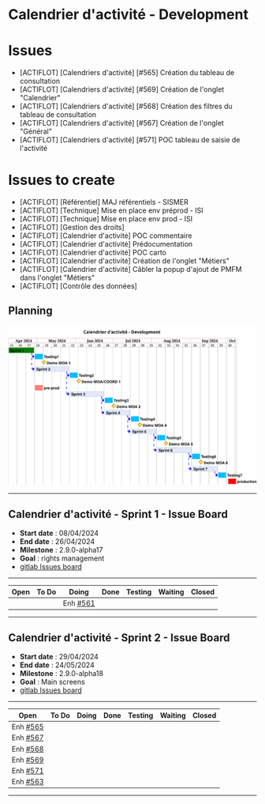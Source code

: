 # Calendrier d'activité - Development


# Issues

- [ACTIFLOT] [Calendriers d'activité] [#565] Création du tableau de consultation
- [ACTIFLOT] [Calendriers d'activité] [#569] Création de l'onglet "Calendrier"
- [ACTIFLOT] [Calendriers d'activité] [#568] Création des filtres du tableau de consultation
- [ACTIFLOT] [Calendriers d'activité] [#567] Création de l'onglet "Général"
- [ACTIFLOT] [Calendriers d'activité] [#571] POC tableau de saisie de l'activité

# Issues to create
- [ACTIFLOT] [Référentiel] MAJ référentiels - SISMER
- [ACTIFLOT] [Technique] Mise en place env préprod - ISI
- [ACTIFLOT] [Technique] Mise en place env prod - ISI
- [ACTIFLOT] [Gestion des droits]
- [ACTIFLOT] [Calendrier d'activité] POC commentaire
- [ACTIFLOT] [Calendrier d'activité] Prédocumentation
- [ACTIFLOT] [Calendrier d'activité] POC carto
- [ACTIFLOT] [Calendrier d'activité] Création de l'onglet "Métiers"
- [ACTIFLOT] [Calendrier d'activité] Câbler la popup d'ajout de PMFM dans l'onglet "Métiers"
- [ACTIFLOT] [Contrôle des données]


## Planning

![ui-calendrier-planning](/projects/activity-calendar/not/images/refonte-activity-calendar-planning-sprints.svg)<!-- .element: style="width: 75%" -->

---


## Calendrier d'activité - Sprint 1 - Issue Board

- **Start date** : 08/04/2024
- **End date** : 26/04/2024
- **Milestone** : 2.9.0-alpha17
- **Goal** : rights management
- [gitlab Issues board](https://gitlab.ifremer.fr/sih-public/sumaris/sumaris-app/-/boards/873?milestone_title=2.9.0-alpha17)
---

| **Open**                                                                          | **To Do** | **Doing**                                                                         | **Done** | **Testing** | **Waiting** | **Closed** |
|-----------------------------------------------------------------------------------|-----------|-----------------------------------------------------------------------------------|----------|-------------|-------------|------------| 
|  |           | Enh [#561](https://gitlab.ifremer.fr/sih-public/sumaris/sumaris-app/-/issues/561) |          |             |             |            | 
<!-- .element: class="font-size-small" -->

---

## Calendrier d'activité - Sprint 2 - Issue Board

- **Start date** : 29/04/2024
- **End date** : 24/05/2024
- **Milestone** : 2.9.0-alpha18
- **Goal** : Main screens
- [gitlab Issues board](https://gitlab.ifremer.fr/sih-public/sumaris/sumaris-app/-/boards/873?milestone_title=2.9.0-alpha18)
---

| **Open**                                                                          | **To Do** | **Doing** | **Done** | **Testing** | **Waiting** | **Closed** |
|-----------------------------------------------------------------------------------|-----------|-----------|----------|-------------|-------------|------------| 
| Enh [#565](https://gitlab.ifremer.fr/sih-public/sumaris/sumaris-app/-/issues/565) |           |           |          |             |             |            | 
| Enh [#567](https://gitlab.ifremer.fr/sih-public/sumaris/sumaris-app/-/issues/567) |           |           |          |             |             |            |
| Enh [#568](https://gitlab.ifremer.fr/sih-public/sumaris/sumaris-app/-/issues/568) |           |           |          |             |             |            |
| Enh [#569](https://gitlab.ifremer.fr/sih-public/sumaris/sumaris-app/-/issues/569) |           |           |          |             |             |            |
| Enh [#571](https://gitlab.ifremer.fr/sih-public/sumaris/sumaris-app/-/issues/571) |           |           |          |             |             |            |
| Enh [#563](https://gitlab.ifremer.fr/sih-public/sumaris/sumaris-app/-/issues/563) |           |           |          |             |             |            |
<!-- .element: class="font-size-small" -->

---
